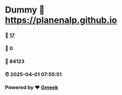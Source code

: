 # Dummy :link: https://planenalp.github.io 
### :page_facing_up: [17](https://planenalp.github.io/tag.html) 
### :speech_balloon: 0 
### :hibiscus: 84123 
### :alarm_clock: 2025-04-01 07:55:51 
### Powered by :heart: [Gmeek](https://github.com/Meekdai/Gmeek)
